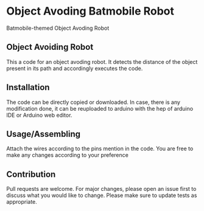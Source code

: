 # Object Avoding Batmobile Robot
Batmobile-themed Object Avoding Robot
## Object Avoiding Robot
This a code for an object avoding robot. It detects the distance of the object present in its path and accordingly executes the code.
## Installation
The code can be directly copied or downloaded. In case, there is any modification done, it can be reuploaded to arduino with the hep of arduino IDE or Arduino web editor.
## Usage/Assembling
Attach the wires according to the pins mention in the code. You are free to make any changes according to your preference
## Contribution
Pull requests are welcome. For major changes, please open an issue first to discuss what you would like to change. Please make sure to update tests as appropriate.
